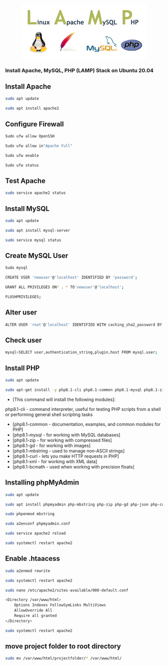 
<p align="center"><a href="" target="_blank"><img src="lamp.png" width="400"></a></p>


### Install Apache, MySQL, PHP (LAMP) Stack on Ubuntu 20.04

## Install Apache

```bash 
sudo apt update 
```
```bash 
sudo apt install apache2
```
## Configure Firewall

```bash 
Sudo ufw allow OpenSSH
```
```bash 
Sudo ufw allow in"Apache Full"
```
```bash 
Sudo ufw enable
```
```bash 
Sudo ufw status
```

## Test Apache

```bash 
sudo service apache2 status
```
## Install MySQL

```bash 
sudo apt update
```
```bash 
sudo apt install mysql-server
```
```bash 
sudo service mysql status
```
## Create MySQL User

```bash 
Sudo mysql
```
```bash 
CREATE USER 'newuser'@'localhost' IDENTIFIED BY 'password';
```
```bash 
GRANT ALL PRIVILEGES ON* . * TO'newuser'@'localhost';
```
```bash 
FLUSHPRIVILEGES;
```
## Alter user

```bash 
ALTER USER 'root'@'localhost' IDENTIFIED WITH caching_sha2_password BY 'password';
```
## Check user

```bash 
mysql>SELECT user,authentication_string,plugin,host FROM mysql.user;
```

## Install PHP

```bash 
sudo apt update
```
```bash
sudo apt-get install -y php8.1-cli php8.1-common php8.1-mysql php8.1-zip php8.1-gd php8.1-mbstring php8.1-curl php8.1-xml php8.1-bcmath
```
- [This command will install the following modules]:

php8.1-cli - command interpreter, useful for testing PHP scripts from a shell or performing general shell scripting tasks

- [php8.1-common - documentation, examples, and common modules for PHP]
- [php8.1-mysql - for working with MySQL databases]
- [php8.1-zip - for working with compressed files]
- [php8.1-gd - for working with images]
- [php8.1-mbstring - used to manage non-ASCII strings]
- [php8.1-curl - lets you make HTTP requests in PHP]
- [php8.1-xml - for working with XML data]
- [php8.1-bcmath - used when working with precision floats]


## Installing phpMyAdmin

```bash
sudo apt update 
```

```bash
sudo apt install phpmyadmin php-mbstring php-zip php-gd php-json php-curl
```
```bash
sudo phpenmod mbstring
```
```bash
sudo a2enconf phpmyadmin.conf
```
```bash
sudo service apache2 reload
```
```bash
sudo systemctl restart apache2
```

## Enable .htaacess

```bash
sudo a2enmod rewrite
```
```bash
sudo systemctl restart apache2
```
```bash
sudo nano /etc/apache2/sites-available/000-default.conf
```
```bash
<Directory /var/www/html>
    Options Indexes FollowSymLinks MultiViews
    AllowOverride All
    Require all granted
</Directory>
```
```bash
sudo systemctl restart apache2
```
## move project folder to root directory
```bash
sudo mv /var/www/html/projectfolder/* /var/www/html/
```
